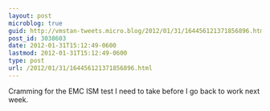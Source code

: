 ```yaml
---
layout: post
microblog: true
guid: http://vmstan-tweets.micro.blog/2012/01/31/164456121371856896.html
post_id: 3038603
date: 2012-01-31T15:12:49-0600
lastmod: 2012-01-31T15:12:49-0600
type: post
url: /2012/01/31/164456121371856896.html
---
```

Cramming for the EMC ISM test I need to take before I go back to work next week.
